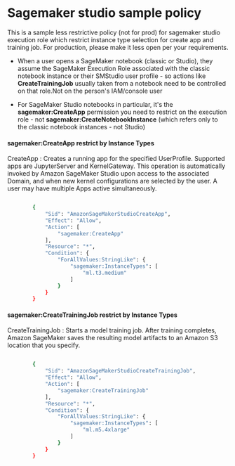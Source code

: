 # Sagemaker studio sample policy

This is a sample less restrictive policy (not for prod) for sagemaker studio execution role which restrict instance type selection for create app and training job. For production, please make it less open per your requirements.


* When a user opens a SageMaker notebook (classic or Studio), they assume the SageMaker Execution Role associated with the classic notebook instance or their SMStudio user profile - so actions like **CreateTrainingJob** usually taken from a notebook need to be controlled on that role.Not on the person's IAM/console user

* For SageMaker Studio notebooks in particular, it's the **sagemaker:CreateApp** permission you need to restrict on the execution role - not **sagemaker:CreateNotebookInstance** (which refers only to the classic notebook instances - not Studio)

#### sagemaker:CreateApp restrict by Instance Types

CreateApp : Creates a running app for the specified UserProfile. Supported apps are JupyterServer and KernelGateway. This operation is automatically invoked by Amazon SageMaker Studio upon access to the associated Domain, and when new kernel configurations are selected by the user. A user may have multiple Apps active simultaneously. 


```bash

        {
            "Sid": "AmazonSageMakerStudioCreateApp",
            "Effect": "Allow",
            "Action": [
                "sagemaker:CreateApp"
            ],
            "Resource": "*",
            "Condition": {
                "ForAllValues:StringLike": {
                    "sagemaker:InstanceTypes": [
                        "ml.t3.medium"
                    ]
                }
            }
        }

```

#### sagemaker:CreateTrainingJob restrict by Instance Types

CreateTrainingJob : Starts a model training job. After training completes, Amazon SageMaker saves the resulting model artifacts to an Amazon S3 location that you specify. 

```bash

        {
            "Sid": "AmazonSageMakerStudioCreateTrainingJob",
            "Effect": "Allow",
            "Action": [
                "sagemaker:CreateTrainingJob"
            ],
            "Resource": "*",
            "Condition": {
                "ForAllValues:StringLike": {
                    "sagemaker:InstanceTypes": [
                        "ml.m5.4xlarge"
                    ]
                }
            }
        }

```
